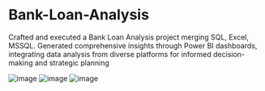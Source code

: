 # Bank-Loan-Analysis
Crafted and executed a Bank Loan Analysis project merging SQL, Excel, MSSQL. Generated comprehensive insights through Power BI dashboards, integrating data analysis from diverse platforms for informed decision-making and strategic planning

![image](https://github.com/user-attachments/assets/aba49f74-8d11-4a73-8e4b-9fa35abe4186)
![image](https://github.com/user-attachments/assets/954271c9-57b0-4d6f-8494-7200a2a7217d)
![image](https://github.com/user-attachments/assets/7637fcfe-a585-4d88-af7f-88012ed374d8)

